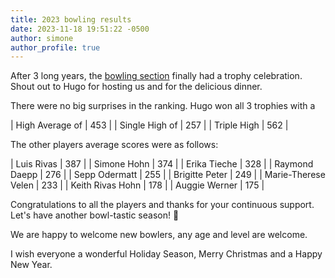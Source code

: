 ```yaml
---
title: 2023 bowling results
date: 2023-11-18 19:51:22 -0500
author: simone
author_profile: true
---
```


After 3 long years, the [bowling section][secpage] finally had a trophy
celebration. Shout out to Hugo for hosting us and for the delicious dinner.

There were no big surprises in the ranking. Hugo won all 3 trophies with a

| High Average of | 453 |
| Single High of  | 257 |
| Triple High     | 562 |

The other players average scores were as follows:

| Luis Rivas          | 387 |
| Simone Hohn         | 374 |
| Erika Tieche        | 328 |
| Raymond Daepp       | 276 |
| Sepp Odermatt       | 255 |
| Brigitte Peter      | 249 |
| Marie-Therese Velen | 233 |
| Keith Rivas Hohn    | 178 |
| Auggie Werner       | 175 |

Congratulations to all the players and thanks for your continuous support.
Let's have another bowl-tastic season! :bowling:

We are happy to welcome new bowlers, any age and level are welcome.

I wish everyone a wonderful Holiday Season, Merry Christmas and a Happy New
Year.

[secpage]: <{% link _pages/sections/bowling.md %}>
